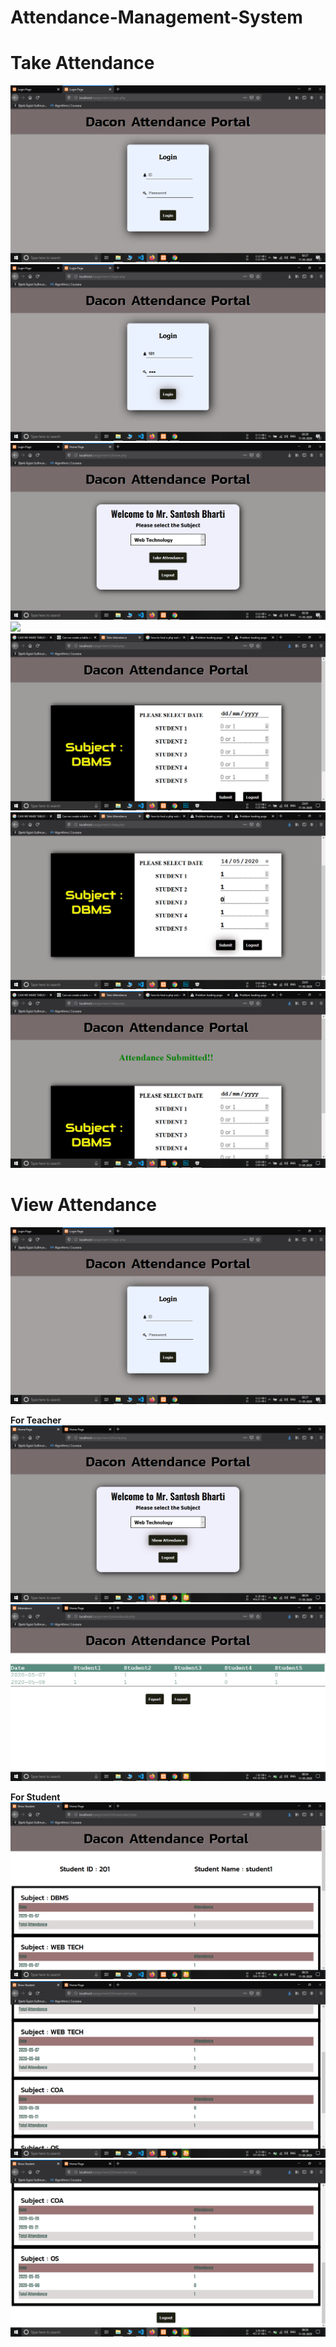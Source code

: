 # Attendance-Management-System
# Take Attendance
![](https://github.com/Gagan-Chaudhary/Attendance-Management-System/blob/master/Screenshots/Screenshot%201.png)
![](https://github.com/Gagan-Chaudhary/Attendance-Management-System/blob/master/Screenshots/Screenshot%202.png)
![](https://github.com/Gagan-Chaudhary/Attendance-Management-System/blob/master/Screenshots/Screenshot%203.png)
![](https://github.com/Gagan-Chaudhary/Attendance-Management-System/blob/master/Screenshots/Screenshot%204.png)
![](https://github.com/Gagan-Chaudhary/Attendance-Management-System/blob/master/Screenshots/Screenshot%205.png)
![](https://github.com/Gagan-Chaudhary/Attendance-Management-System/blob/master/Screenshots/Screenshot%207.png)
![](https://github.com/Gagan-Chaudhary/Attendance-Management-System/blob/master/Screenshots/Screenshot%208.png)





# View Attendance
![](https://github.com/Gagan-Chaudhary/Attendance-Management-System/blob/master/Screenshots/Screenshot%201.png)

**For Teacher**
![](https://github.com/Gagan-Chaudhary/Attendance-Management-System/blob/master/Screenshots/Screenshot%2021.png)
![](https://github.com/Gagan-Chaudhary/Attendance-Management-System/blob/master/Screenshots/Screenshot%2022.png)

**For Student**
![](https://github.com/Gagan-Chaudhary/Attendance-Management-System/blob/master/Screenshots/Screenshot%2032.png)
![](https://github.com/Gagan-Chaudhary/Attendance-Management-System/blob/master/Screenshots/Screenshot%2033.png)
![](https://github.com/Gagan-Chaudhary/Attendance-Management-System/blob/master/Screenshots/Screenshot%2034.png)
